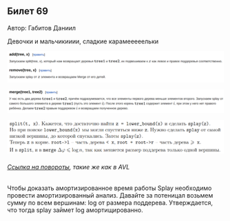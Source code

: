## Билет 69
Автор: Габитов Даниил

Девочки и мальчикииии, сладкие карамееееельки

<p align="center">
  <img src="https://github.com/DanielGabitov/HSEAlgo2020/raw/master/algo_data/ticket_69_1.png" alt="home"/>
</p>

<p align="center">
  <img src="https://github.com/DanielGabitov/HSEAlgo2020/raw/master/algo_data/ticket_69_2.png" alt="home"/>

</p><p align="center">
  <img src="https://github.com/DanielGabitov/HSEAlgo2020/raw/master/algo_data/ticket_69_3.png" alt="home"/>
</p>

###### [Ссылка на повороты](https://neerc.ifmo.ru/wiki/index.php?title=Splay-%D0%B4%D0%B5%D1%80%D0%B5%D0%B2%D0%BE), такие же как в AVL

  Чтобы доказать амортизированное время работы Splay необходимо провести амортизированный анализ. Давайте за потеницал возьмем сумму по всем вершинам: log от размера поддерева. Утверждается, что тогда splay займет log амортищированно. 

